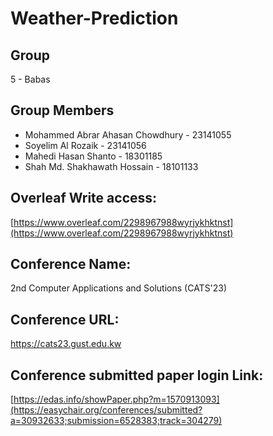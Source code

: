 # Weather-Prediction

## Group
5 - Babas

## Group Members
- Mohammed Abrar Ahasan Chowdhury - 23141055
- Soyelim Al Rozaik - 23141056
- Mahedi Hasan Shanto - 18301185
- Shah Md. Shakhawath Hossain - 18101133

## Overleaf Write access:
[https://www.overleaf.com/2298967988wyrjykhktnst](https://www.overleaf.com/2298967988wyrjykhktnst)

## Conference Name:
2nd Computer Applications and Solutions (CATS'23)

## Conference URL:
https://cats23.gust.edu.kw

## Conference submitted paper login Link:
[https://edas.info/showPaper.php?m=1570913093](https://easychair.org/conferences/submitted?a=30932633;submission=6528383;track=304279)
